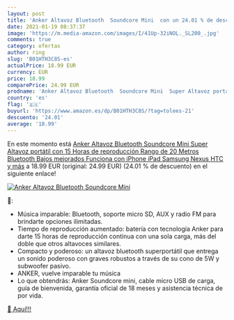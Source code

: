 ```yaml
---
layout: post
title: 'Anker Altavoz Bluetooth  Soundcore Mini  con un 24.01 % de descuento'
date: 2021-01-19 08:37:37
image: 'https://m.media-amazon.com/images/I/41Up-32iNOL._SL200_.jpg'
comments: true
category: ofertas
author: ring
slug: 'B01HTH3C8S-es'
actualPrice: 18.99 EUR
currency: EUR
price: 18.99
comparePrice: 24.99 EUR
prodname: 'Anker Altavoz Bluetooth  Soundcore Mini  Super Altavoz portátil con 15 Horas de reproducción  Rango de 20 Metros Bluetooth  Bajos mejorados  Funciona con iPhone  iPad  Samsung  Nexus  HTC y más'
country: 'es'
flag: '🇪🇸'
buyurl: 'https://www.amazon.es/dp/B01HTH3C8S/?tag=tolees-21'
descuento: '24.01'
average: '18.99'
---
```


En este momento está [Anker Altavoz Bluetooth  Soundcore Mini  Super Altavoz portátil con 15 Horas de reproducción  Rango de 20 Metros Bluetooth  Bajos mejorados  Funciona con iPhone  iPad  Samsung  Nexus  HTC y más](https://www.amazon.es/dp/B01HTH3C8S/?tag=tolees-21) a 18.99 EUR (original: 24.99 EUR) (24.01 %  de descuento) en el siguiente enlace!

[![Anker Altavoz Bluetooth  Soundcore Mini ](https://m.media-amazon.com/images/I/41Up-32iNOL._SL200_.jpg)](https://www.amazon.es/dp/B01HTH3C8S/?tag=tolees-21)

🔎:

- Música imparable: Bluetooth, soporte micro SD, AUX y radio FM para brindarte opciones ilimitadas.<BR>
- Tiempo de reproducción aumentado: batería con tecnología Anker para darte 15 horas de reproducción continua con una sola carga, más del doble que otros altavoces similares.<BR>
- Compacto y poderoso: un altavoz bluetooth superportátil que entrega un sonido poderoso con graves robustos a través de su cono de 5W y subwoofer pasivo.<BR>
- ANKER, vuelve imparable tu música<BR>
- Lo que obtendrás: Anker Soundcore mini, cable micro USB de carga, guía de bienvenida, garantía oficial de 18 meses y asistencia técnica de por vida.

[🛒 Aquí!!!](https://www.amazon.es/dp/B01HTH3C8S/?tag=tolees-21)
